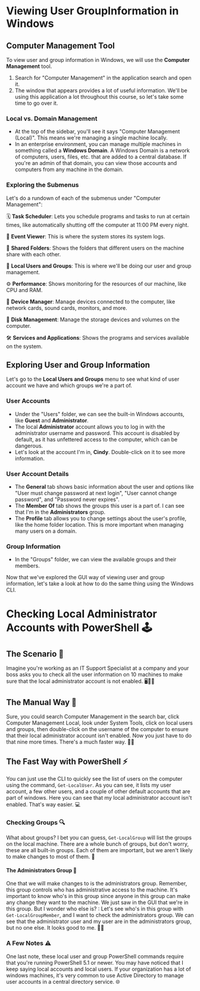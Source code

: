 # Viewing User GroupInformation in Windows

## Computer Management Tool

To view user and group information in Windows, we will use the **Computer Management** tool.

1. Search for "Computer Management" in the application search and open it.
2. The window that appears provides a lot of useful information. We'll be using this application a lot throughout this course, so let's take some time to go over it.

### Local vs. Domain Management

- At the top of the sidebar, you'll see it says "Computer Management (Local)". This means we're managing a single machine locally.
- In an enterprise environment, you can manage multiple machines in something called a **Windows Domain**. A Windows Domain is a network of computers, users, files, etc. that are added to a central database. If you're an admin of that domain, you can view those accounts and computers from any machine in the domain.

### Exploring the Submenus

Let's do a rundown of each of the submenus under "Computer Management":

🗓️ **Task Scheduler**: Lets you schedule programs and tasks to run at certain times, like automatically shutting off the computer at 11:00 PM every night.

📜 **Event Viewer**: This is where the system stores its system logs.

📂 **Shared Folders**: Shows the folders that different users on the machine share with each other.

👥 **Local Users and Groups**: This is where we'll be doing our user and group management.

⚙️ **Performance**: Shows monitoring for the resources of our machine, like CPU and RAM.

🔌 **Device Manager**: Manage devices connected to the computer, like network cards, sound cards, monitors, and more.

💾 **Disk Management**: Manage the storage devices and volumes on the computer.

🛠️ **Services and Applications**: Shows the programs and services available on the system.

## Exploring User and Group Information

Let's go to the **Local Users and Groups** menu to see what kind of user account we have and which groups we're a part of.

### User Accounts

- Under the "Users" folder, we can see the built-in Windows accounts, like **Guest** and **Administrator**.
- The local **Administrator** account allows you to log in with the administrator username and password. This account is disabled by default, as it has unfettered access to the computer, which can be dangerous.
- Let's look at the account I'm in, **Cindy**. Double-click on it to see more information.

### User Account Details

- The **General** tab shows basic information about the user and options like "User must change password at next login", "User cannot change password", and "Password never expires".
- The **Member Of** tab shows the groups this user is a part of. I can see that I'm in the **Administrators** group.
- The **Profile** tab allows you to change settings about the user's profile, like the home folder location. This is more important when managing many users on a domain.

### Group Information

- In the "Groups" folder, we can view the available groups and their members.

Now that we've explored the GUI way of viewing user and group information, let's take a look at how to do the same thing using the Windows CLI.

# Checking Local Administrator Accounts with PowerShell 🕹️

## The Scenario 🤔
Imagine you're working as an IT Support Specialist at a company and your boss asks you to check all the user information on 10 machines to make sure that the local administrator account is not enabled. 🖥️👨‍💻

## The Manual Way 🐢
Sure, you could search Computer Management in the search bar, click Computer Management Local, look under System Tools, click on local users and groups, then double-click on the username of the computer to ensure that their local administrator account isn't enabled. Now you just have to do that nine more times. There's a much faster way. 🤦‍♂️

## The Fast Way with PowerShell ⚡
You can just use the CLI to quickly see the list of users on the computer using the command, `Get-LocalUser`. As you can see, it lists my user account, a few other users, and a couple of other default accounts that are part of windows. Here you can see that my local administrator account isn't enabled. That's way easier. 💻

### Checking Groups 🔍
What about groups? I bet you can guess, `Get-LocalGroup` will list the groups on the local machine. There are a whole bunch of groups, but don't worry, these are all built-in groups. Each of them are important, but we aren't likely to make changes to most of them. 🤖

#### The Administrators Group 🔑
One that we will make changes to is the administrators group. Remember, this group controls who has administrative access to the machine. It's important to know who's in this group since anyone in this group can make any change they want to the machine. We just saw in the GUI that we're in this group. But I wonder who else is? : Let's see who's in this group with `Get-LocalGroupMember`, and I want to check the administrators group. We can see that the administrator user and my user are in the administrators group, but no one else. It looks good to me. 👨‍💻

### A Few Notes ⚠️
One last note, these local user and group PowerShell commands require that you're running PowerShell 5.1 or newer. You may have noticed that I keep saying local accounts and local users. If your organization has a lot of windows machines, it's very common to use Active Directory to manage user accounts in a central directory service. 🌐